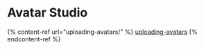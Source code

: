 # Avatar Studio

{% content-ref url="uploading-avatars/" %}
[uploading-avatars](uploading-avatars/)
{% endcontent-ref %}
